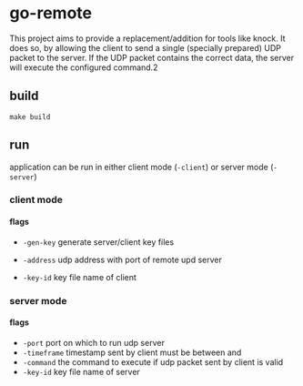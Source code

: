 # go-remote

This project aims to provide a replacement/addition for tools like knock.
It does so, by allowing the client to send a single (specially prepared) UDP packet to the server.
If the UDP packet contains the correct data, the server will execute the configured command.2

## build

```
make build
```

## run
application can be run in either client mode (`-client`) or server mode (`-server`)

### client mode

#### flags
- `-gen-key` generate server/client key files

- `-address` udp address with port of remote upd server
- `-key-id` key file name of client

### server mode

#### flags
- `-port` port on which to run udp server
- `-timeframe` timestamp sent by client must be between <now-timeframe> and <now>
- `-command` the command to execute if udp packet sent by client is valid 
- `-key-id` key file name of server
